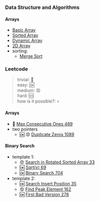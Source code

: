### Data Structure and Algorithms

#### Arrays

- [Basic Array](/lib/arrays/array.dart) 
- [Sorted Array](/lib/arrays/array_sorted.dart) 
- [Dynamic Array](/lib/arrays/dynamic_array.dart) 
- [2D Array](/lib/arrays/two_d_array.dart)
- sorting:
  - [Merge Sort](/lib/arrays/sorting/merge_sort.dart) 

### Leetcode

> trivial: :cookie:  
> easy: :ok:  
> medium: :rage:  
> hard: :sos:  
> how is it possible?: :skull:

#### Arrays

- :cookie: [Max Consecutive Ones 489](/lib/leetcode/max_consecutive_ones_489.dart) 
- two pointers
  - :ok: :rage: [Duplicate Zeros 1089](/lib/leetcode/duplicate_zeros_1089.dart) 

#### Binary Search

- template 1:
  - :rage: [Search in Rotated Sorted Array 33](/lib/leetcode/search_in_rotated_sorted_array_33.dart) 
  - :ok: [Sqrt(x) 69](/lib/leetcode/sqrt_x_69.dart) 
  - :ok: [Binary Search 704](/lib/leetcode/binary_search_704.dart)
- template 2:
  - :ok: [Search Insert Position 35](/lib/leetcode/search_insert_position_35.dart) 
  - :rage: [Find Peak Element 162](/lib/leetcode/find_peak_element_162.dart) 
  - :ok: [First Bad Version 278](/lib/leetcode/first_bad_version_278.dart) 